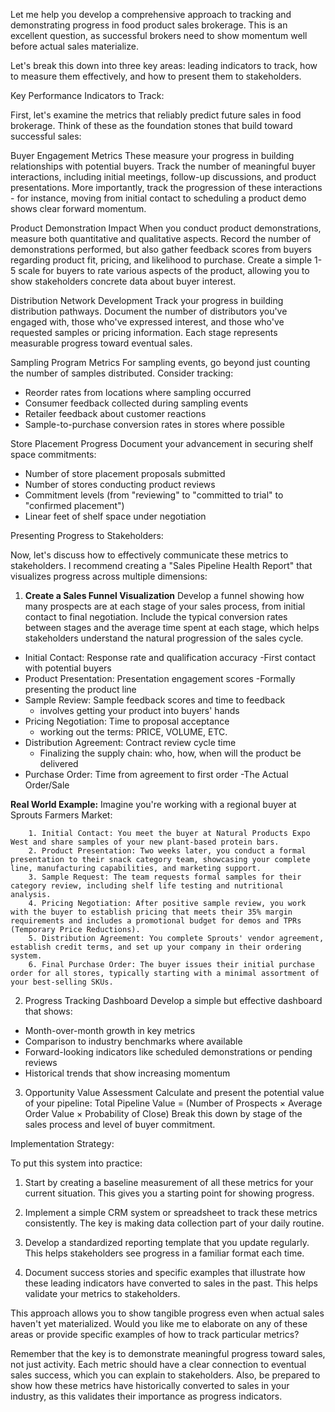 Let me help you develop a comprehensive approach to tracking and demonstrating progress in food product sales brokerage. This is an excellent question, as successful brokers need to show momentum well before actual sales materialize.

Let's break this down into three key areas: leading indicators to track, how to measure them effectively, and how to present them to stakeholders.

Key Performance Indicators to Track:

First, let's examine the metrics that reliably predict future sales in food brokerage. Think of these as the foundation stones that build toward successful sales:

Buyer Engagement Metrics
These measure your progress in building relationships with potential buyers. Track the number of meaningful buyer interactions, including initial meetings, follow-up discussions, and product presentations. More importantly, track the progression of these interactions - for instance, moving from initial contact to scheduling a product demo shows clear forward momentum.

Product Demonstration Impact
When you conduct product demonstrations, measure both quantitative and qualitative aspects. Record the number of demonstrations performed, but also gather feedback scores from buyers regarding product fit, pricing, and likelihood to purchase. Create a simple 1-5 scale for buyers to rate various aspects of the product, allowing you to show stakeholders concrete data about buyer interest.

Distribution Network Development 
Track your progress in building distribution pathways. Document the number of distributors you've engaged with, those who've expressed interest, and those who've requested samples or pricing information. Each stage represents measurable progress toward eventual sales.

Sampling Program Metrics
For sampling events, go beyond just counting the number of samples distributed. Consider tracking:
- Reorder rates from locations where sampling occurred
- Consumer feedback collected during sampling events
- Retailer feedback about customer reactions
- Sample-to-purchase conversion rates in stores where possible

Store Placement Progress
Document your advancement in securing shelf space commitments:
- Number of store placement proposals submitted
- Number of stores conducting product reviews
- Commitment levels (from "reviewing" to "committed to trial" to "confirmed placement")
- Linear feet of shelf space under negotiation

Presenting Progress to Stakeholders:

Now, let's discuss how to effectively communicate these metrics to stakeholders. I recommend creating a "Sales Pipeline Health Report" that visualizes progress across multiple dimensions:

1. **Create a Sales Funnel Visualization**
Develop a funnel showing how many prospects are at each stage of your sales process, from initial contact to final negotiation. Include the typical conversion rates between stages and the average time spent at each stage, which helps stakeholders understand the natural progression of the sales cycle.

- Initial Contact: Response rate and qualification accuracy
	-First contact with potential buyers
- Product Presentation: Presentation engagement scores
	-Formally presenting the product line
- Sample Review: Sample feedback scores and time to feedback
	- involves getting your product into buyers' hands
- Pricing Negotiation: Time to proposal acceptance
	- working out the terms: PRICE, VOLUME, ETC.
- Distribution Agreement: Contract review cycle time
	- Finalizing the supply chain: who, how, when will the product be delivered
- Purchase Order: Time from agreement to first order
	-The Actual Order/Sale
	
**Real World Example:**
	Imagine you're working with a regional buyer at Sprouts Farmers Market:

		1. Initial Contact: You meet the buyer at Natural Products Expo West and share samples of your new plant-based protein bars.
		2. Product Presentation: Two weeks later, you conduct a formal presentation to their snack category team, showcasing your complete line, manufacturing capabilities, and marketing support.
		3. Sample Request: The team requests formal samples for their category review, including shelf life testing and nutritional analysis.
		4. Pricing Negotiation: After positive sample review, you work with the buyer to establish pricing that meets their 35% margin requirements and includes a promotional budget for demos and TPRs (Temporary Price Reductions).
		5. Distribution Agreement: You complete Sprouts' vendor agreement, establish credit terms, and set up your company in their ordering system.
		6. Final Purchase Order: The buyer issues their initial purchase order for all stores, typically starting with a minimal assortment of your best-selling SKUs.

2. Progress Tracking Dashboard
Develop a simple but effective dashboard that shows:
- Month-over-month growth in key metrics
- Comparison to industry benchmarks where available
- Forward-looking indicators like scheduled demonstrations or pending reviews
- Historical trends that show increasing momentum

3. Opportunity Value Assessment
Calculate and present the potential value of your pipeline:
Total Pipeline Value = (Number of Prospects × Average Order Value × Probability of Close)
Break this down by stage of the sales process and level of buyer commitment.

Implementation Strategy:

To put this system into practice:

1. Start by creating a baseline measurement of all these metrics for your current situation. This gives you a starting point for showing progress.

2. Implement a simple CRM system or spreadsheet to track these metrics consistently. The key is making data collection part of your daily routine.

3. Develop a standardized reporting template that you update regularly. This helps stakeholders see progress in a familiar format each time.

4. Document success stories and specific examples that illustrate how these leading indicators have converted to sales in the past. This helps validate your metrics to stakeholders.

This approach allows you to show tangible progress even when actual sales haven't yet materialized. Would you like me to elaborate on any of these areas or provide specific examples of how to track particular metrics?

Remember that the key is to demonstrate meaningful progress toward sales, not just activity. Each metric should have a clear connection to eventual sales success, which you can explain to stakeholders. Also, be prepared to show how these metrics have historically converted to sales in your industry, as this validates their importance as progress indicators.